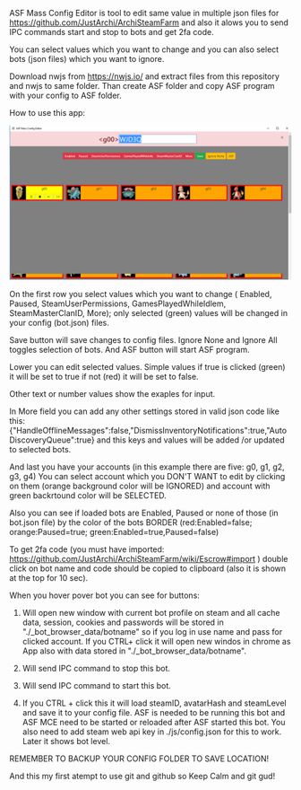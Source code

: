 ASF Mass Config Editor is tool to edit same value in multiple json files for https://github.com/JustArchi/ArchiSteamFarm and also it alows you to send IPC commands start and stop to bots and get 2fa code.

You can select values which you want to change and you can also select bots (json files) which you want to ignore.

Download nwjs from https://nwjs.io/ and extract files from this repository and nwjs to same folder. Than create ASF folder and copy ASF program with your config to ASF folder.



How to use this app:

![how_to](img/how_to.png)

On the first row you select values which you want to change ( Enabled, Paused, SteamUserPermissions, GamesPlayedWhileIdlem, SteamMasterClanID, More); only selected (green) values will be changed in your config (bot.json) files.

Save button will save changes to config files. Ignore None and Ignore All toggles selection of bots. And ASF button will start ASF program.

Lower you can edit selected values. Simple values if true is clicked (green) it will be set to true if not (red) it will be set to false.

Other text or number values show the exaples for input.

In More field you can add any other settings stored in valid json code like this: {"HandleOfflineMessages":false,"DismissInventoryNotifications":true,"AutoDiscoveryQueue":true} and this keys and values will be added /or updated to selected bots.

And last you have your accounts (in this example there are five: g0, g1, g2, g3, g4)
You can select account which you DON'T WANT to edit by clicking on them (orange background color will be IGNORED) and account with green backrtound color will be SELECTED.  

Also you can see if loaded bots are Enabled, Paused or none of those (in bot.json file) by the color of the bots BORDER (red:Enabled=false; orange:Paused=true; green:Enabled=true,Paused=false)

To get 2fa code (you must have imported: https://github.com/JustArchi/ArchiSteamFarm/wiki/Escrow#import ) double click on bot name and code should be copied to clipboard (also it is shown at the top for 10 sec).

When you hover pover bot you can see for buttons:
1. Will open new window with current bot profile on steam and all cache data, session, cookies and passwords will be stored in  "./\_bot_browser_data/botname" so if you log in use name and pass for clicked account. If you CTRL+ click it will open new windos in chrome as App also with data stored in "./\_bot_browser_data/botname".

2. Will send IPC command to stop this bot.

3. Will send IPC command to start this bot.

4. If you CTRL + click this it will load steamID, avatarHash and steamLevel and save it to your config file. ASF is needed to be running this bot and ASF MCE need to be started or reloaded after ASF started this bot. You also need to add steam web api key in ./js/config.json for this to work. Later it shows bot level.

REMEMBER TO BACKUP YOUR CONFIG FOLDER TO SAVE LOCATION!

And this my first atempt to use git and github so Keep Calm and git gud!